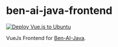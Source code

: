 # ben-ai-java-frontend

[![Deploy Vue.js to Ubuntu](https://github.com/Benwyw/ben-ai-java-frontend/actions/workflows/npm.yml/badge.svg)](https://github.com/Benwyw/ben-ai-java-frontend/actions/workflows/npm.yml)

VueJs Frontend for [Ben-AI-Java](https://github.com/Benwyw/Ben-AI-Java).
